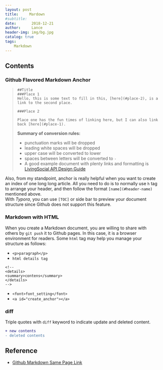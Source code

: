 ```yaml
---
layout: post
title:     Mardown
#subtitle:   
date:       2018-12-21
author:     Lance
header-img: img/bg.jpg
catalog: true
tags:
    Markdown
---
```


## Contents  
### Github Flavored Markdown Anchor  
> ```
> ##Title
> ###Place 1
> Hello, this is some text to fill in this, [here](#place-2), is a link to the second place.
> 
> ###Place 2
> 
> Place one has the fun times of linking here, but I can also link back [here](#place-1).
> ```
>
> **Summary of conversion rules:**
>
> * punctuation marks will be dropped
> * leading white spaces will be dropped
> * upper case will be converted to lower
> * spaces between letters will be converted to `-`
> * A good example document with plenty links and formatting is [LivingSocial API Design Guide](https://github.com/livingsocial/api-design/blob/master/README.md)

Also, from my standpoint, anchor is really helpful when you want to create an index of one long  long article. All you need to do is to normally use `h` tag to arrange your header, and then follow the format `[name](#header-name)` mentioned above.  
​        With *Typora*, you can use `[TOC]` or side bar to preview your document structure since Github does not support this feature.  

### Markdown with HTML  
When you create a Markdown document, you are willing to share with others by `git push` it to Github pages. In this case, it is a browser environment for readers. Some `html` tag may help you manage your structure as follows:  
* `<p>paragraph</p>`
* `html details tag`  
```
<!--
<details>
<summary>contens</summary>
</details>
-->
```
* `<font>font_setting</font>`
* `<a id="create_anchor"></a>`

### diff  
Triple quotes with `diff` keyword to indicate update and deleted content.  
```diff
+ new contents
- deleted contents
```

## Reference
- [Github Markdown Same Page Link](https://stackoverflow.com/questions/27981247/github-markdown-same-page-link)

